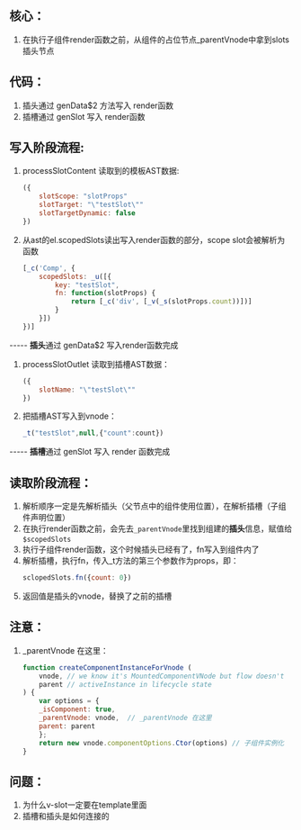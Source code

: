 ## 核心：
1. 在执行子组件render函数之前，从组件的占位节点_parentVnode中拿到slots插头节点
## 代码：
1. 插头通过 genData$2 方法写入 render函数
2. 插槽通过 genSlot 写入 render函数
## 写入阶段流程:
1. processSlotContent 读取到的模板AST数据:
    ```js
    ({
        slotScope: "slotProps"
        slotTarget: "\"testSlot\""
        slotTargetDynamic: false
    })
    ```
2. 从ast的el.scopedSlots读出写入render函数的部分，scope slot会被解析为函数
    ```js
    [_c('Comp', {
        scopedSlots: _u([{
            key: "testSlot",
            fn: function(slotProps) {
                return [_c('div', [_v(_s(slotProps.count))])]
            }
        }])
    })]
    ```
----- **插头**通过 genData$2 写入render函数完成

1. processSlotOutlet 读取到插槽AST数据：
    ```js
    ({
        slotName: "\"testSlot\""
    })
    ```
2. 把插槽AST写入到vnode：
    ```js
    _t("testSlot",null,{"count":count})
    ```
----- **插槽**通过 genSlot 写入 render 函数完成

## 读取阶段流程：
1. 解析顺序一定是先解析插头（父节点中的组件使用位置），在解析插槽（子组件声明位置）
2. 在执行render函数之前，会先去`_parentVnode`里找到组建的**插头**信息，赋值给`$scopedSlots`
3. 执行子组件render函数，这个时候插头已经有了，fn写入到组件内了
4. 解析插槽，执行fn，传入_t方法的第三个参数作为props，即：
    ```js
    sclopedSlots.fn({count: 0})
    ```
5. 返回值是插头的vnode，替换了之前的插槽

## 注意：
1. _parentVnode 在这里：
    ```js
    function createComponentInstanceForVnode (
        vnode, // we know it's MountedComponentVNode but flow doesn't
        parent // activeInstance in lifecycle state
    ) {
        var options = {
        _isComponent: true,
        _parentVnode: vnode,  // _parentVnode 在这里
        parent: parent
        };
        return new vnode.componentOptions.Ctor(options) // 子组件实例化
    }
    ```
## 问题：
1. 为什么v-slot一定要在template里面
2. 插槽和插头是如何连接的
